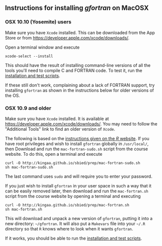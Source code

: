 ## Instructions for installing *gfortran* on MacOSX

### OSX 10.10 (Yosemite) users

Make sure you have `Xcode` installed.  This can be downloaded from the App Store or from https://developer.apple.com/xcode/downloads/.

Open a terminal window and execute
```
xcode-select --install
```

This should have the result of installing command-line versions of all the tools you'll need to compile C and FORTRAN code.
To test it, run the [installation and test scripts](./preparation.html).

If these still don't work, complaining about a lack of FORTRAN support, try installing `gfortran` as shown in the instructions below for older versions of the OS.

### OSX 10.9 and older

Make sure you have `Xcode` installed.  It is available at https://developer.apple.com/xcode/downloads/.  You may need to follow the "Additional Tools" link to find an older version of `Xcode`.

The following is based on the [instructions given on the *R* website](http://cran.r-project.org/bin/macosx/tools).
If you have root privileges and wish to install `gfortran` globally in `/usr/local/`, then 
Download and run the `mac-fortran-sudo.sh` script from the course website.  To do this, open a terminal and execute
```
curl -O http://kingaa.github.io/sbied/prep/mac-fortran-sudo.sh
sh mac-fortran-sudo.sh
```
The last command uses `sudo` and will require you to enter your password.

If you just wish to install `gfortran` in your user space in such a way that it can be easily removed later, then download and run the `mac-fortran.sh` script from the course website by opening a terminal and executing
```
curl -O http://kingaa.github.io/sbied/prep/mac-fortran.sh
sh mac-fortran.sh
```
This will download and unpack a new version of `gfortran`, putting it into a new directory: `~/gfortran`.  It will also put a `Makevars` file into your `~/.R` directory so that `R` knows where to look when it wants `gfortran`.

If it works, you should be able to run the [installation and test scripts](./preparation.html).
